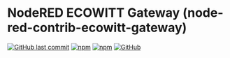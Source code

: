 # NodeRED ECOWITT Gateway (node-red-contrib-ecowitt-gateway)

[![GitHub last commit](https://img.shields.io/github/last-commit/bmdevx/node-red-contrib-ecowitt-gateway?style=flat-square)](https://github.com/bmdevx/node-red-contrib-ecowitt-gateway) [![npm](https://img.shields.io/npm/dt/node-red-contrib-ecowitt-gateway?style=flat-square)](https://www.npmjs.com/package/node-red-contrib-ecowitt-gateway) [![npm](https://img.shields.io/npm/v/node-red-contrib-ecowitt-gateway?style=flat-square)](https://www.npmjs.com/package/node-red-contrib-ecowitt-gateway) [![GitHub](https://img.shields.io/github/license/bmdevx/node-red-contrib-ecowitt-gateway?style=flat-square)](https://github.com/bmdevx/node-red-contrib-ecowitt-gateway/blob/main/LICENSE)
